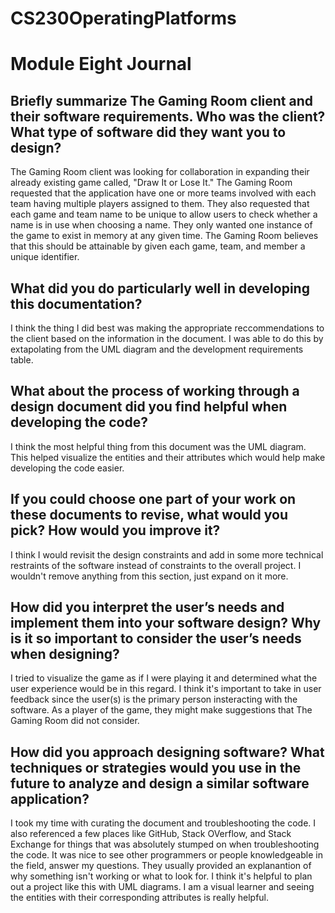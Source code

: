 # CS230OperatingPlatforms
# Module Eight Journal

## Briefly summarize The Gaming Room client and their software requirements. Who was the client? What type of software did they want you to design?
   The Gaming Room client was looking for collaboration in expanding their already existing game called, "Draw It or Lose It." The Gaming Room requested that the application have one or more teams involved with each team having multiple players assigned to them. They also requested that each game and team name to be unique to allow users to check whether a name is in use when choosing a name. They only wanted one instance of the game to exist in memory at any given time. The Gaming Room believes that this should be attainable by given each game, team, and member a unique identifier.

## What did you do particularly well in developing this documentation?
   I think the thing I did best was making the appropriate reccommendations to the client based on the information in the document. I was able to do this by extapolating from the UML diagram and the development requirements table.

## What about the process of working through a design document did you find helpful when developing the code?
  I think the most helpful thing from this document was the UML diagram. This helped visualize the entities and their attributes which would help make developing the code easier.

## If you could choose one part of your work on these documents to revise, what would you pick? How would you improve it?
  I think I would revisit the design constraints and add in some more technical restraints of the software instead of constraints to the overall project. I wouldn't remove anything from this section, just expand on it more.

## How did you interpret the user’s needs and implement them into your software design? Why is it so important to consider the user’s needs when designing?
  I tried to visualize the game as if I were playing it and determined what the user experience would be in this regard. I think it's important to take in user feedback since the user(s) is the primary person insteracting with the software. As a player of the game, they might make suggestions that The Gaming Room did not consider.

## How did you approach designing software? What techniques or strategies would you use in the future to analyze and design a similar software application?
  I took my time with curating the document and troubleshooting the code. I also referenced a few places like GitHub, Stack OVerflow, and Stack Exchange for things that was absolutely stumped on when troubleshooting the code. It was nice to see other programmers or people knowledgeable in the field, answer my questions. They usually provided an explanantion of why something isn't working or what to look for. I think it's helpful to plan out a project like this with UML diagrams. I am a visual learner and seeing the entities with their corresponding attributes is really helpful.
